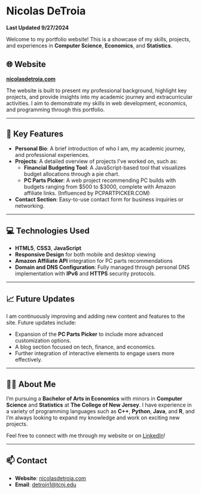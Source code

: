 # Nicolas DeTroia 
**Last Updated 9/27/2024**

Welcome to my portfolio website! This is a showcase of my skills, projects, and experiences in **Computer Science**, **Economics**, and **Statistics**.

## 🌐 Website

**[nicolasdetroia.com](https://nicolasdetroia.com)**

The website is built to present my professional background, highlight key projects, and provide insights into my academic journey and extracurricular activities. I aim to demonstrate my skills in web development, economics, and programming through this portfolio.

---

## 🚀 Key Features

- **Personal Bio**: A brief introduction of who I am, my academic journey, and professional experiences.
- **Projects**: A detailed overview of projects I've worked on, such as:
  - **Financial Budgeting Tool**: A JavaScript-based tool that visualizes budget allocations through a pie chart.
  - **PC Parts Picker**: A web project recommending PC builds with budgets ranging from $500 to $3000, complete with Amazon affiliate links. (Influenced by PCPARTPICKER.COM)
- **Contact Section**: Easy-to-use contact form for business inquiries or networking.
  
---

## 💻 Technologies Used

- **HTML5**, **CSS3**, **JavaScript**
- **Responsive Design** for both mobile and desktop viewing
- **Amazon Affiliate API** integration for PC parts recommendations
- **Domain and DNS Configuration**: Fully managed through personal DNS implementation with **IPv6** and **HTTPS** security protocols.

---

## 📈 Future Updates

I am continuously improving and adding new content and features to the site. Future updates include:
- Expansion of the **PC Parts Picker** to include more advanced customization options.
- A blog section focused on tech, finance, and economics.
- Further integration of interactive elements to engage users more effectively.

---

## 👨‍💼 About Me

I’m pursuing a **Bachelor of Arts in Economics** with minors in **Computer Science** and **Statistics** at **The College of New Jersey**. I have experience in a variety of programming languages such as **C++**, **Python**, **Java**, and **R**, and I’m always looking to expand my knowledge and work on exciting new projects.

Feel free to connect with me through my website or on [LinkedIn](https://linkedin.com/in/nicolasdetroia)!

---

## 📫 Contact

- **Website**: [nicolasdetroia.com](https://nicolasdetroia.com)
- **Email**: detroin1@tcnj.edu
